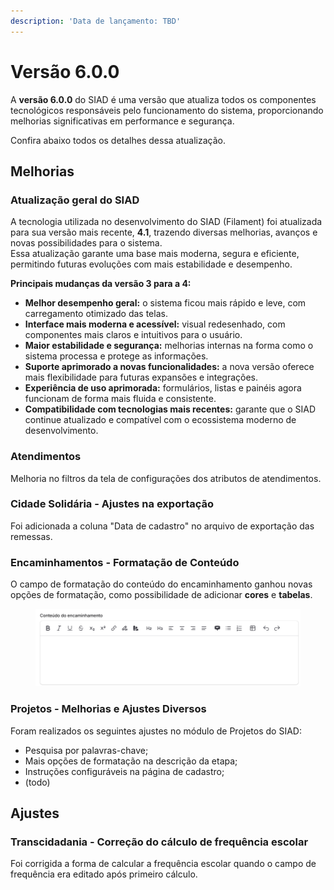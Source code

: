 ```yaml
---
description: 'Data de lançamento: TBD'
---
```


# Versão 6.0.0

A **versão 6.0.0** do SIAD é uma versão que atualiza todos os componentes tecnológicos responsáveis pelo funcionamento do sistema, proporcionando melhorias significativas em performance e segurança.

Confira abaixo todos os detalhes dessa atualização.

## Melhorias

### Atualização geral do SIAD

A tecnologia utilizada no desenvolvimento do SIAD (Filament) foi atualizada para sua versão mais recente, **4.1**, trazendo diversas melhorias, avanços e novas possibilidades para o sistema.\
Essa atualização garante uma base mais moderna, segura e eficiente, permitindo futuras evoluções com mais estabilidade e desempenho.

**Principais mudanças da versão 3 para a 4:**

* **Melhor desempenho geral:** o sistema ficou mais rápido e leve, com carregamento otimizado das telas.
* **Interface mais moderna e acessível:** visual redesenhado, com componentes mais claros e intuitivos para o usuário.
* **Maior estabilidade e segurança:** melhorias internas na forma como o sistema processa e protege as informações.
* **Suporte aprimorado a novas funcionalidades:** a nova versão oferece mais flexibilidade para futuras expansões e integrações.
* **Experiência de uso aprimorada:** formulários, listas e painéis agora funcionam de forma mais fluida e consistente.
* **Compatibilidade com tecnologias mais recentes:** garante que o SIAD continue atualizado e compatível com o ecossistema moderno de desenvolvimento.

### Atendimentos

Melhoria no filtros da tela de configurações dos atributos de atendimentos.

### Cidade Solidária - Ajustes na exportação

Foi adicionada a coluna "Data de cadastro" no arquivo de exportação das remessas.

### Encaminhamentos - Formatação de Conteúdo

O campo de formatação do conteúdo do encaminhamento ganhou novas opções de formatação, como possibilidade de adicionar **cores** e **tabelas**.

<figure><img src="../../.gitbook/assets/image.png" alt=""><figcaption></figcaption></figure>

### Projetos - Melhorias e Ajustes Diversos

Foram realizados os seguintes ajustes no módulo de Projetos do SIAD:

* Pesquisa por palavras-chave;
* Mais opções de formatação na descrição da etapa;
* Instruções configuráveis na página de cadastro;
* (todo)

## Ajustes

### Transcidadania - Correção do cálculo de frequência escolar

Foi corrigida a forma de calcular a frequência escolar quando o campo de frequência era editado após primeiro cálculo.
